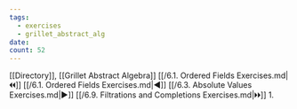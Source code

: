```yaml
---
tags:
  - exercises
  - grillet_abstract_alg
date:
count: 52
---
```

[[Directory]], [[Grillet Abstract Algebra]]
[[/6.1. Ordered Fields Exercises.md|🞀🞀]] [[/6.1. Ordered Fields Exercises.md|◀]] [[/6.3. Absolute Values Exercises.md|▶]] [[/6.9. Filtrations and Completions Exercises.md|🞂🞂]]
1. 